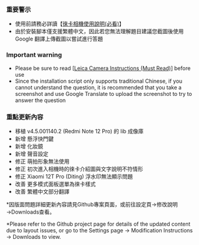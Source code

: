 ### 重要警示
- 使用前請務必詳讀【[徠卡相機使用說明(必看)](https://github.com/a406010503/Miui_Camera/blob/main/Leica.md)】
- 由於安裝腳本僅支援繁體中文，因此若您無法理解題目建議您截圖後使用 Google 翻譯上傳截圖以嘗試進行答題

### Important warning
- Please be sure to read [[Leica Camera Instructions (Must Read)](https://github.com/a406010503/Miui_Camera/blob/main/Leica_en.md)] before use
- Since the installation script only supports traditional Chinese, if you cannot understand the question, it is recommended that you take a screenshot and use Google Translate to upload the screenshot to try to answer the question

### 重點更新內容
- 移植 v4.5.001140.2 (Redmi Note 12 Pro) 的 lib 成像庫
- 新增 懸浮快門鍵
- 新增 化妝鏡
- 新增 聲音設定
- 修正 萌拍形象無法使用
- 修正 初次進入相機時的徠卡介紹圖與文字說明不符情形
- 修正 Xiaomi 12T Pro (Diting) 浮水印無法顯示問題
- 改善 更多模式面板選單為徠卡樣式
- 改善 繁體中文部分翻譯

*因版面問題詳細更新內容請見Github專案頁面，或前往設定頁→修改說明→Downloads查看。

*Please refer to the Github project page for details of the updated content due to layout issues, or go to the Settings page → Modification Instructions → Downloads to view.

